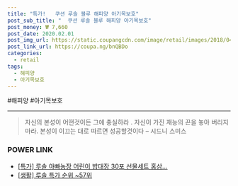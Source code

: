 ```yaml
--- 
title: "특가!   쿠션 루솔 블루 해피양 아기목보호" 
post_sub_title: "  쿠션 루솔 블루 해피양 아기목보호" 
post_money: ₩ 7,660 
post_date: 2020.02.01 
post_img_url: https://static.coupangcdn.com/image/retail/images/2018/04/13/11/9/cbf2510c-38c9-4452-927c-95678ac345f1.jpg 
post_link_url: https://coupa.ng/bnQBDo 
categories: 
  - retail 
tags: 
  - 해피양 
  - 아기목보호 
--- 
```

  #해피양 #아기목보호 
<hr> 

> 자신의 본성이 어떤것이든 그에 충실하라 . 자신이 가진 재능의 끈을 놓아 버리지 마라. 본성이 이끄는 대로 따르면 성공할것이다 – 시드니 스미스 


### POWER LINK

* <a href="https://blog.naver.com/santokki14/221792207478" target="_blank">[특가] 루솔 아빠농장 어린이 밥대장 30포 선물세트 홍삼...</a>
* <a href="https://blog.naver.com/sakai111/221792012845" target="_blank"> [생활] 루솔 특가 순위 ~57위</a>
